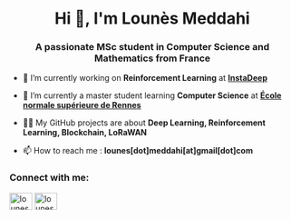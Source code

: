 <h1 align="center">Hi 👋, I'm Lounès Meddahi</h1>
<h3 align="center">A passionate MSc student in Computer Science and Mathematics from France</h3>

- 🔭 I’m currently working on **Reinforcement Learning** at **[InstaDeep](https://www.instadeep.com/solutions/#solution-1)**

- 🌱 I’m currently a master student learning **Computer Science** at **[École normale supérieure de Rennes](https://international.ens-rennes.fr/)**

- 👨‍💻 My GitHub projects are about **Deep Learning, Reinforcement Learning, Blockchain, LoRaWAN**

- 📫 How to reach me : **lounes[dot]meddahi[at]gmail[dot]com**

<h3 align="left">Connect with me:</h3>
<p align="left">
<a href="https://twitter.com/lounesmedd" target="blank"><img align="center" src="https://raw.githubusercontent.com/rahuldkjain/github-profile-readme-generator/master/src/images/icons/Social/twitter.svg" alt="lounesmedd" height="30" width="40" /></a>
<a href="https://linkedin.com/in/lounesmeddahi" target="blank"><img align="center" src="https://raw.githubusercontent.com/rahuldkjain/github-profile-readme-generator/master/src/images/icons/Social/linked-in-alt.svg" alt="lounesmeddahi" height="30" width="40" /></a>
</p>
